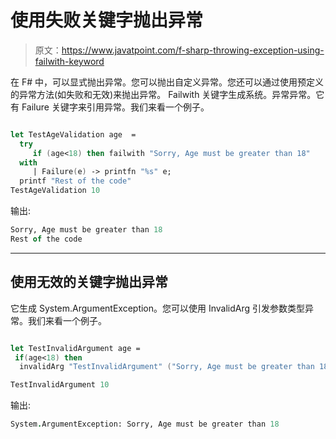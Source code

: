 # 使用失败关键字抛出异常

> 原文：<https://www.javatpoint.com/f-sharp-throwing-exception-using-failwith-keyword>

在 F# 中，可以显式抛出异常。您可以抛出自定义异常。您还可以通过使用预定义的异常方法(如失败和无效)来抛出异常。
Failwith 关键字生成系统。异常异常。它有 Failure 关键字来引用异常。我们来看一个例子。

```fs

let TestAgeValidation age  =
  try
     if (age<18) then failwith "Sorry, Age must be greater than 18"
  with
     | Failure(e) -> printfn "%s" e; 
  printf "Rest of the code"
TestAgeValidation 10

```

输出:

```fs
Sorry, Age must be greater than 18
Rest of the code

```

* * *

## 使用无效的关键字抛出异常

它生成 System.ArgumentException。您可以使用 InvalidArg 引发参数类型异常。我们来看一个例子。

```fs

let TestInvalidArgument age =
 if(age<18) then
  invalidArg "TestInvalidArgument" ("Sorry, Age must be greater than 18")

TestInvalidArgument 10

```

输出:

```fs
System.ArgumentException: Sorry, Age must be greater than 18

```